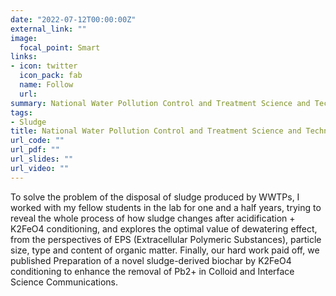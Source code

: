 ```yaml
---
date: "2022-07-12T00:00:00Z"
external_link: ""
image:
  focal_point: Smart
links:
- icon: twitter
  icon_pack: fab
  name: Follow
  url: 
summary: National Water Pollution Control and Treatment Science and Technology Major Project [2017ZX07403002]
tags:
- Sludge
title: National Water Pollution Control and Treatment Science and Technology
url_code: ""
url_pdf: ""
url_slides: ""
url_video: ""
---
```


To solve the problem of the disposal of sludge produced by WWTPs, I worked with my fellow students in the lab for one and a half years, trying to reveal the whole process of how sludge changes after acidification + K2FeO4 conditioning, and explores the optimal value of dewatering effect, from the perspectives of EPS (Extracellular Polymeric Substances), particle size, type and content of organic matter. Finally, our hard work paid off, we published Preparation of a novel sludge-derived biochar by K2FeO4 conditioning to enhance the removal of Pb2+ in Colloid and Interface Science Communications.
